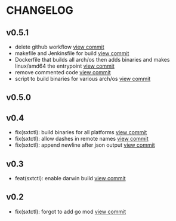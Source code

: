 # CHANGELOG

## v0.5.1

* delete github workflow [view commit](https://github.com/catenasys/sxtctl/commit/6d9683eabc21f3e05a43bd78c8a47a13c4d205a2)
* makefile and Jenkinsfile for build [view commit](https://github.com/catenasys/sxtctl/commit/8926131f3809b5bcc99f2db17e57bde6f2926f01)
* Dockerfile that builds all arch/os then adds binaries and makes linux/amd64 the entrypoint [view commit](https://github.com/catenasys/sxtctl/commit/c3e93622c9809580b64b57e220e0c69b962cd159)
* remove commented code [view commit](https://github.com/catenasys/sxtctl/commit/06a89109ed8bbfa0841d66592c64b4cdddac695c)
* script to build binaries for various arch/os [view commit](https://github.com/catenasys/sxtctl/commit/662cdb0db3d9aee2798d32790108604877dec79f)

## v0.5.0


## v0.4

* fix(sxtctl): build binaries for all platforms [view commit](https://github.com/catenasys/sxtctl/commit/fb62df16896c569c0bd6b7333bb78c04024af2f3)
* fix(sxtctl): allow dashes in remote names [view commit](https://github.com/catenasys/sxtctl/commit/e6447c6f72a01aaf5f2b045625cf5af806e74516)
* fix(sxtctl): append newline after json output [view commit](https://github.com/catenasys/sxtctl/commit/263fa73250b70b7f6075efe723cbed9a998f8158)

## v0.3

* feat(sxtctl): enable darwin build [view commit](https://github.com/catenasys/sxtctl/commit/683e2eb25b490469d498947c87fb6a4a99e26595)

## v0.2

* fix(sxtctl): forgot to add go mod [view commit](https://github.com/catenasys/sxtctl/commit/cb88fc60695e41f9b673ba5138671e8018e2bd53)

